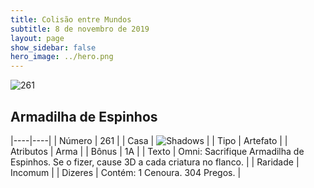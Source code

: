 ```yaml
---
title: Colisão entre Mundos
subtitle: 8 de novembro de 2019
layout: page
show_sidebar: false
hero_image: ../hero.png
---
```


![261](https://cdn.keyforgegame.com/media/card_front/pt/452_261_X9VPV7H9WF5F_pt.png)

## Armadilha de Espinhos

|----|----|
| Número | 261 |
| Casa | ![Shadows](https://archonarcana.com/images/thumb/e/ee/Shadows.png/22px-Shadows.png "Sombras") |
| Tipo | Artefato |
| Atributos | Arma |
| Bônus | 1A |
| Texto | Omni: Sacrifique Armadilha de Espinhos. Se o fizer, cause 3D a cada criatura no flanco. |
| Raridade | Incomum |
| Dizeres | Contém: 1 Cenoura. 304 Pregos. |
